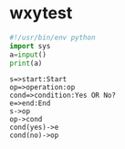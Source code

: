 # wxytest
```python
#!/usr/bin/env python
import sys
a=input()
print(a)
```

```flow
s=>start:Start
op=>operation:op
cond=>condition:Yes OR No?
e=>end:End
s->op
op->cond
cond(yes)->e
cond(no)->op
```
